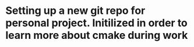 # Setting up a new git repo for personal project. Initilized in order to learn more about cmake during work
